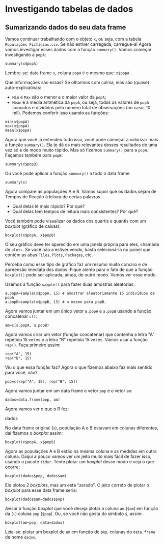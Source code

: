 # Investigando tabelas de dados

## Sumarizando dados do seu data frame

Vamos continuar trabalhando com o objeto ```x```, ou seja, com a tabela ```Populações Fictícias.csv```. Se não estiver carregada, carregue-a! Agora vamos investigar esses dados com a função ```summary()```. Vamos começar investigando a ```popA```:

```
summary(x$popA)
```

Lembre-se: data frame ```x```, coluna ```popA``` é o mesmo que: ```x$popA```.

Que informações são essas? Se olharmos com calma, elas são (quase) auto-explicativas:

- ```Min``` e ```Max``` são o menor e o maior valor da ```popA```;
- ```Mean``` é a média aritmética da ```popA```, ou seja, todos os valores de ```popA``` somados e divididos pelo número total de observações (no caso, 10 mil). Podemos conferir isso usando as funções:

```
min(x$popA)
max(x$popA)
mean(x$popA)
```

Agora que você já entendeu tudo isso, você pode começar a valorizar mais a função ```summary()```. Ela te dá os mais relevantes desses resultados de uma vez só e de modo muito rápido. Mas só fizemos ```summary()``` para a ```popA```. Façamos também para ```popB```:

```
summary(x$popB)
```

Ou você pode aplicar a função ```summary()``` a todo o data frame:

```
summary(x)
```

Agora compare as populações A e B. Vamos supor que os dados sejam de Tempos de Reação à leitura de certas palavras.
- Qual delas lê mais rápido? Por quê?
- Qual delas tem tempos de leitura mais consistentes? Por quê?

Você também pode visualizar os dados dos quartis e quantis com um *boxplot* (gráfico de caixas):

```
boxplot(x$popA, x$popB)
```
O seu gráfico deve ter aparecido em uma janela própria para eles, chamada de ```plots```. Se você não a estiver vendo, basta selecioná-la no painel que contém as abas ```Files```, ```Plots```, ```Packages```, etc.

Perceba como esse tipo de gráfico faz um resumo muito conciso e de apreensão imediata dos dados. Fique atento para o fato de que a função ```boxplot()``` pode ser aplicada, ainda, de outro modo. Vamos ver esse modo.

Usemos a função ```sample()``` para fazer duas amostras aleatórias:

```
a.popA=sample(x$popA, 15) # amostrar aleatoriamente 15 indivíduos de popA
a.popB=sample(x$popB, 15) # o mesmo para popB.
```

Agora vamos juntar em um único vetor ```a.popA``` e ```a.popB``` usando a função concatenar ```c()```:

```
am=c(a.popA, a.popB)
```

Agora vamos criar um vetor (função concatenar) que contenha a letra "A" repetida 15 vezes e a letra "B" repetida 15 vezes. Vamos usar a função ```rep()```. Faça primeiro assim:

```
rep("A", 15)
rep("B", 15)
```

Viu o que essa função faz? Agora o que fizemos abaixo faz mais sentido para você, não?

```
pop=c(rep("A", 15), rep("B", 15))
```

Agora vamos juntar em um data frame o vetor ```pop``` e o vetor ```am```:

```
dados=data.frame(pop, am)
```

Agora vamos ver o que o R fez:

dados

No data frame original (```x```), população A e B estavam em colunas diferentes, daí fizemos o *boxplot* assim:

```
boxplot(x$popA, x$popB)
```

Agora as populações A e B estão na mesma coluna e as medidas em outra coluna. Daqui a pouco vamos ver um jeito muito mais fácil de fazer isso, usando o pacote ```tidyr```. Tente plotar um *boxplot* desse modo e veja o que ocorre:

```
boxplot(dados$pop, dados$am)
```

Ele plotou 2 *boxplots*, mas um está "zerado". O jeito correto de plotar o *boxplot* para esse data frame seria:

```
boxplot(dados$am~dados$pop)
```

Avisar à função *boxplot* que você deseja plotar a coluna ```am``` (```$am```) em função da (```~```) coluna ```pop``` (```$pop```). Ou, se você não gosta do símbolo ```$```, assim:

```
boxplot(am~pop, data=dados)
```

Leia-se: plotar um boxplot de ```am``` em função de ```pop```, colunas do ```data.frame``` de nome ```dados```.
